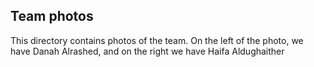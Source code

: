 ## Team photos

This directory contains photos of the team. On the left of the photo, we have Danah Alrashed, and on the right we have Haifa Aldughaither
